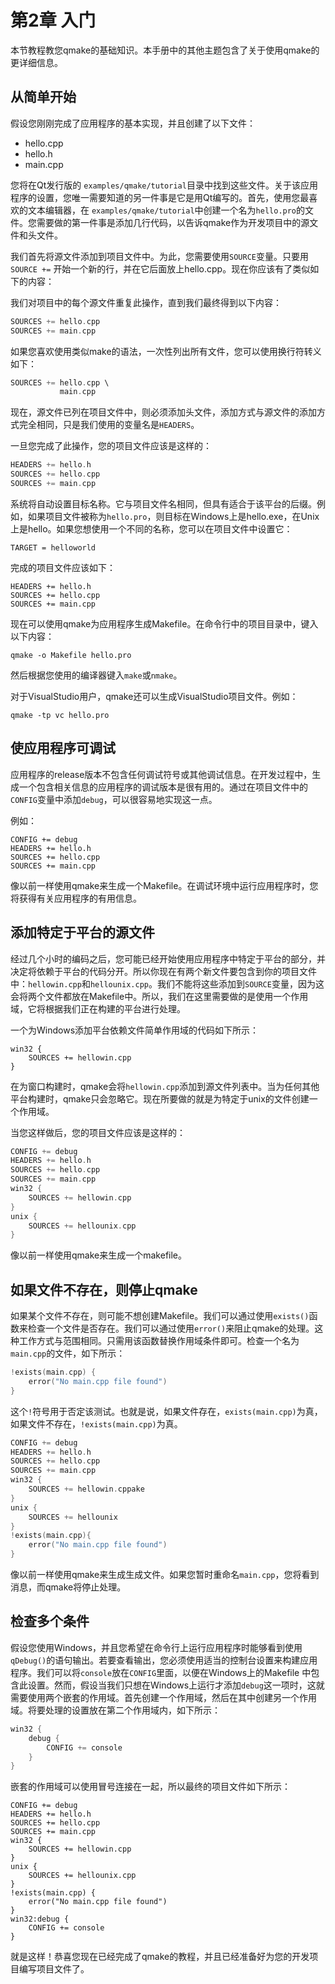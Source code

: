 # 第2章 入门

本节教程教您qmake的基础知识。本手册中的其他主题包含了关于使用qmake的更详细信息。

## 从简单开始 <a href="#_toc23288" id="_toc23288"></a>

假设您刚刚完成了应用程序的基本实现，并且创建了以下文件：

* hello.cpp
* hello.h
* main.cpp

您将在Qt发行版的 `examples/qmake/tutorial`目录中找到这些文件。关于该应用程序的设置，您唯一需要知道的另一件事是它是用Qt编写的。首先，使用您最喜欢的文本编辑器，在 `examples/qmake/tutorial`中创建一个名为`hello.pro`的文件。您需要做的第一件事是添加几行代码，以告诉qmake作为开发项目中的源文件和头文件。

我们首先将源文件添加到项目文件中。为此，您需要使用`SOURCE`变量。只要用`SOURCE +=` 开始一个新的行，并在它后面放上hello.cpp。现在你应该有了类似如下的内容：

我们对项目中的每个源文件重复此操作，直到我们最终得到以下内容：

```cpp
SOURCES += hello.cpp
SOURCES += main.cpp
```

如果您喜欢使用类似make的语法，一次性列出所有文件，您可以使用换行符转义如下：

```cpp
SOURCES += hello.cpp \
           main.cpp
```

现在，源文件已列在项目文件中，则必须添加头文件，添加方式与源文件的添加方式完全相同，只是我们使用的变量名是`HEADERS`。

一旦您完成了此操作，您的项目文件应该是这样的：

```cpp
HEADERS += hello.h
SOURCES += hello.cpp
SOURCES += main.cpp
```

系统将自动设置目标名称。它与项目文件名相同，但具有适合于该平台的后缀。例如，如果项目文件被称为`hello.pro`，则目标在Windows上是hello.exe，在Unix上是hello。如果您想使用一个不同的名称，您可以在项目文件中设置它：

```
TARGET = helloworld
```

完成的项目文件应该如下：

```
HEADERS += hello.h
SOURCES += hello.cpp
SOURCES += main.cpp
```

现在可以使用qmake为应用程序生成Makefile。在命令行中的项目目录中，键入以下内容：

```
qmake -o Makefile hello.pro
```

然后根据您使用的编译器键入`make`或`nmake`。

对于VisualStudio用户，qmake还可以生成VisualStudio项目文件。例如：

```
qmake -tp vc hello.pro
```

## 使应用程序可调试 <a href="#_toc30248" id="_toc30248"></a>

应用程序的release版本不包含任何调试符号或其他调试信息。在开发过程中，生成一个包含相关信息的应用程序的调试版本是很有用的。通过在项目文件中的`CONFIG`变量中添加`debug`，可以很容易地实现这一点。

例如：

```
CONFIG += debug
HEADERS += hello.h
SOURCES += hello.cpp
SOURCES += main.cpp
```

像以前一样使用qmake来生成一个Makefile。在调试环境中运行应用程序时，您将获得有关应用程序的有用信息。

## 添加特定于平台的源文件 <a href="#_toc10561" id="_toc10561"></a>

经过几个小时的编码之后，您可能已经开始使用应用程序中特定于平台的部分，并决定将依赖于平台的代码分开。所以你现在有两个新文件要包含到你的项目文件中：`hellowin.cpp`和`hellounix.cpp`。我们不能将这些添加到`SOURCE`变量，因为这会将两个文件都放在Makefile中。所以，我们在这里需要做的是使用一个作用域，它将根据我们正在构建的平台进行处理。

一个为Windows添加平台依赖文件简单作用域的代码如下所示：

```
win32 {
    SOURCES += hellowin.cpp
}
```

在为窗口构建时，qmake会将`hellowin.cpp`添加到源文件列表中。当为任何其他平台构建时，qmake只会忽略它。现在所要做的就是为特定于unix的文件创建一个作用域。

当您这样做后，您的项目文件应该是这样的：

```cpp
CONFIG += debug
HEADERS += hello.h
SOURCES += hello.cpp
SOURCES += main.cpp
win32 {
    SOURCES += hellowin.cpp
}
unix {
    SOURCES += hellounix.cpp
}
```

像以前一样使用qmake来生成一个makefile。

## 如果文件不存在，则停止qmake <a href="#_toc25570" id="_toc25570"></a>

如果某个文件不存在，则可能不想创建Makefile。我们可以通过使用`exists()`函数来检查一个文件是否存在。我们可以通过使用`error()`来阻止qmake的处理。这种工作方式与范围相同。只需用该函数替换作用域条件即可。检查一个名为`main.cpp`的文件，如下所示：

```cpp
!exists(main.cpp) {
    error("No main.cpp file found")
}
```

这个`!`符号用于否定该测试。也就是说，如果文件存在，`exists(main.cpp)`为真，如果文件不存在，`!exists(main.cpp)`为真。

```cpp
CONFIG += debug
HEADERS += hello.h
SOURCES += hello.cpp
SOURCES += main.cpp
win32 {
    SOURCES += hellowin.cppake
}
unix {
    SOURCES += hellounix
}
!exists(main.cpp){
    error("No main.cpp file found")
}
```

像以前一样使用qmake来生成生成文件。如果您暂时重命名`main.cpp`，您将看到消息，而qmake将停止处理。

## 检查多个条件 <a href="#_toc6831" id="_toc6831"></a>

假设您使用Windows，并且您希望在命令行上运行应用程序时能够看到使用`qDebug()`的语句输出。若要查看输出，您必须使用适当的控制台设置来构建应用程序。我们可以将`console`放在`CONFIG`里面，以便在Windows上的Makefile 中包含此设置。然而，假设当我们只想在Windows上运行才添加`debug`这一项时，这就需要使用两个嵌套的作用域。首先创建一个作用域，然后在其中创建另一个作用域。将要处理的设置放在第二个作用域内，如下所示：

```cpp
win32 {
    debug {
        CONFIG += console
    }
}
```

嵌套的作用域可以使用冒号连接在一起，所以最终的项目文件如下所示：

```
CONFIG += debug
HEADERS += hello.h
SOURCES += hello.cpp
SOURCES += main.cpp
win32 {
    SOURCES += hellowin.cpp
}
unix {
    SOURCES += hellounix.cpp
}
!exists(main.cpp) {
    error("No main.cpp file found")
}
win32:debug {
    CONFIG += console
}
```

就是这样！恭喜您现在已经完成了qmake的教程，并且已经准备好为您的开发项目编写项目文件了。
